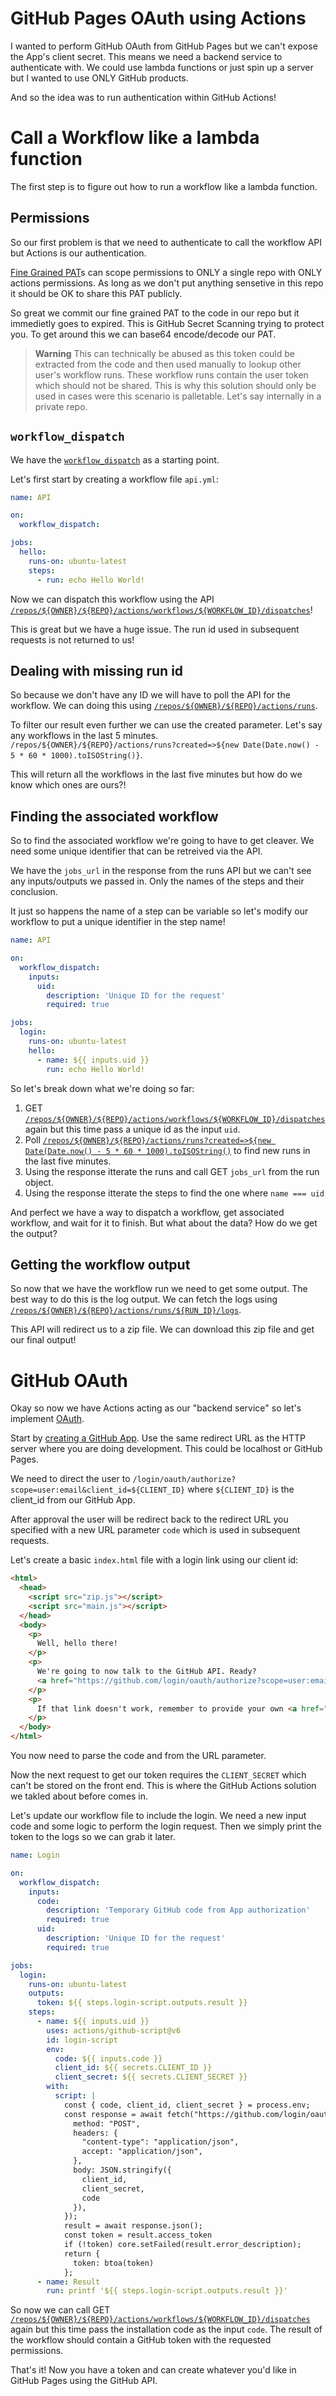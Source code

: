 # GitHub Pages OAuth using Actions

I wanted to perform GitHub OAuth from GitHub Pages but we can't expose the App's client secret. This means we need a backend service to authenticate with. We could use lambda functions or just spin up a server but I wanted to use ONLY GitHub products.

And so the idea was to run authentication within GitHub Actions!

# Call a Workflow like a lambda function
The first step is to figure out how to run a workflow like a lambda function. 

## Permissions

So our first problem is that we need to authenticate to call the workflow API but Actions is our authentication.

[Fine Grained PAT](https://docs.github.com/en/authentication/keeping-your-account-and-data-secure/creating-a-personal-access-token#creating-a-fine-grained-personal-access-token)s can scope permissions to ONLY a single repo with ONLY actions permissions. As long as we don't put anything sensetive in this repo it should be OK to share this PAT publicly.

So great we commit our fine grained PAT to the code in our repo but it immedietly goes to expired. This is GitHub Secret Scanning trying to protect you. To get around this we can base64 encode/decode our PAT.

> **Warning**
> This can technically be abused as this token could be extracted from the code and then used manually to lookup other user's workflow runs. These workflow runs contain the user token which should not be shared. This is why this solution should only be used in cases were this scenario is palletable. Let's say internally in a private repo.

## `workflow_dispatch`

We have the [`workflow_dispatch`](https://docs.github.com/en/actions/using-workflows/events-that-trigger-workflows#workflow_dispatch) as a starting point.

Let's first start by creating a workflow file `api.yml`:
```yml
name: API

on:
  workflow_dispatch:

jobs:
  hello:
    runs-on: ubuntu-latest
    steps:
      - run: echo Hello World!
```

Now we can dispatch this workflow using the API [`/repos/${OWNER}/${REPO}/actions/workflows/${WORKFLOW_ID}/dispatches`]()!

This is great but we have a huge issue. The run id used in subsequent requests is not returned to us!

## Dealing with missing run id

So because we don't have any ID we will have to poll the API for the workflow. We can doing this using [`/repos/${OWNER}/${REPO}/actions/runs`]().

To filter our result even further we can use the created parameter. Let's say any workflows in the last 5 minutes.
`/repos/${OWNER}/${REPO}/actions/runs?created=>${new Date(Date.now() - 5 * 60 * 1000).toISOString()}`.

This will return all the workflows in the last five minutes but how do we know which ones are ours?!

## Finding the associated workflow

So to find the associated workflow we're going to have to get cleaver. We need some unique identifier that can be retreived via the API.

We have the `jobs_url` in the response from the runs API but we can't see any inputs/outputs we passed in. Only the names of the steps and their conclusion.

It just so happens the name of a step can be variable so let's modify our workflow to put a unique identifier in the step name!

```yml
name: API

on:
  workflow_dispatch:
    inputs:
      uid:
        description: 'Unique ID for the request'
        required: true

jobs:
  login:
    runs-on: ubuntu-latest
    hello:
      - name: ${{ inputs.uid }}
        run: echo Hello World!
```

So let's break down what we're doing so far:
1. GET [`/repos/${OWNER}/${REPO}/actions/workflows/${WORKFLOW_ID}/dispatches`]() again but this time pass a unique id as the input `uid`.
2. Poll [`/repos/${OWNER}/${REPO}/actions/runs?created=>${new Date(Date.now() - 5 * 60 * 1000).toISOString()`]() to find new runs in the last five minutes.
3. Using the response itterate the runs and call GET `jobs_url` from the run object.
4. Using the response itterate the steps to find the one where `name === uid`

And perfect we have a way to dispatch a workflow, get associated workflow, and wait for it to finish. But what about the data? How do we get the output?

## Getting the workflow output

So now that we have the workflow run we need to get some output. The best way to do this is the log output. We can fetch the logs using [`/repos/${OWNER}/${REPO}/actions/runs/${RUN_ID}/logs`]().

This API will redirect us to a zip file. We can download this zip file and get our final output!

# GitHub OAuth

Okay so now we have Actions acting as our "backend service" so let's implement [OAuth](https://docs.github.com/en/apps/oauth-apps/building-oauth-apps/authenticating-to-the-rest-api-with-an-oauth-app).

Start by [creating a GitHub App](https://docs.github.com/en/apps/oauth-apps/building-oauth-apps/creating-an-oauth-app). Use the same redirect URL as the HTTP server where you are doing development. This could be localhost or GitHub Pages.

We need to direct the user to `/login/oauth/authorize?scope=user:email&client_id=${CLIENT_ID}` where `${CLIENT_ID}` is the client_id from our GitHub App.

After approval the user will be redirect back to the redirect URL you specified with a new URL parameter `code` which is used in subsequent requests.

Let's create a basic `index.html` file with a login link using our client id:
```html
<html>
  <head>
    <script src="zip.js"></script>
    <script src="main.js"></script>
  </head>
  <body>
    <p>
      Well, hello there!
    </p>
    <p>
      We're going to now talk to the GitHub API. Ready?
      <a href="https://github.com/login/oauth/authorize?scope=user:email&client_id=Iv1.bc38b449a74116b3">Click here</a> to begin!
    </p>
    <p>
      If that link doesn't work, remember to provide your own <a href="/apps/building-oauth-apps/authorizing-oauth-apps/">Client ID</a>!
    </p>
  </body>
</html>
```

You now need to parse the code and from the URL parameter.

Now the next request to get our token requires the `CLIENT_SECRET` which can't be stored on the front end. This is where the GitHub Actions solution we takled about before comes in.

Let's update our workflow file to include the login. We need a new input code and some logic to perform the login request. Then we simply print the token to the logs so we can grab it later.
```yml
name: Login

on:
  workflow_dispatch:
    inputs:
      code:
        description: 'Temporary GitHub code from App authorization'
        required: true
      uid:
        description: 'Unique ID for the request'
        required: true

jobs:
  login:
    runs-on: ubuntu-latest
    outputs:
      token: ${{ steps.login-script.outputs.result }}
    steps:
      - name: ${{ inputs.uid }}
        uses: actions/github-script@v6
        id: login-script
        env:
          code: ${{ inputs.code }}
          client_id: ${{ secrets.CLIENT_ID }}
          client_secret: ${{ secrets.CLIENT_SECRET }}
        with:
          script: |
            const { code, client_id, client_secret } = process.env;
            const response = await fetch("https://github.com/login/oauth/access_token", {
              method: "POST",
              headers: {
                "content-type": "application/json",
                accept: "application/json",
              },
              body: JSON.stringify({
                client_id,
                client_secret,
                code
              }),
            });
            result = await response.json();
            const token = result.access_token
            if (!token) core.setFailed(result.error_description);
            return {
              token: btoa(token)
            };
      - name: Result
        run: printf '${{ steps.login-script.outputs.result }}'
```

So now we can call GET [`/repos/${OWNER}/${REPO}/actions/workflows/${WORKFLOW_ID}/dispatches`]() again but this time pass the installation code as the input `code`. The result of the workflow should contain a GitHub token with the requested permissions.

That's it! Now you have a token and can create whatever you'd like in GitHub Pages using the GitHub API.
